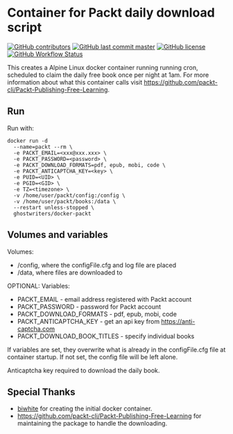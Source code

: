 # Container for Packt daily download script

[![GitHub contributors](https://img.shields.io/github/contributors/GhostWriters/docker-packt.svg?style=flat-square&color=607D8B)](https://github.com/GhostWriters/docker-packt/graphs/contributors)
[![GitHub last commit master](https://img.shields.io/github/last-commit/GhostWriters/docker-packt/master.svg?style=flat-square&color=607D8B&label=code%20committed)](https://github.com/GhostWriters/docker-packt/commits/master)
[![GitHub license](https://img.shields.io/github/license/GhostWriters/docker-packt.svg?style=flat-square&color=607D8B)](https://github.com/GhostWriters/docker-packt/blob/master/LICENSE.md)
[![GitHub Workflow Status](https://img.shields.io/github/workflow/status/GhostWriters/docker-packt/Super-Linter/master?style=flat-square&color=607D8B&logo=github)](https://github.com/GhostWriters/docker-packt/actions?query=workflow%3ASuper-Linter+branch%3Amaster)

This creates a Alpine Linux docker container running running cron, scheduled to
claim the daily free book once per night at 1am. For more information about what
this container calls visit
<https://github.com/packt-cli/Packt-Publishing-Free-Learning>.

## Run

Run with:

```docker
docker run -d
  --name=packt --rm \
  -e PACKT_EMAIL=<xxx@xxx.xxx> \
  -e PACKT_PASSWORD=<password> \
  -e PACKT_DOWNLOAD_FORMATS=pdf, epub, mobi, code \
  -e PACKT_ANTICAPTCHA_KEY=<key> \
  -e PUID=<UID> \
  -e PGID=<GID> \
  -e TZ=<timezone> \
  -v /home/user/packt/config:/config \
  -v /home/user/packt/books:/data \
  --restart unless-stopped \
  ghostwriters/docker-packt
```

## Volumes and variables

Volumes:

- /config, where the configFile.cfg and log file are placed
- /data, where files are downloaded to

OPTIONAL: Variables:

- PACKT_EMAIL - email address registered with Packt account
- PACKT_PASSWORD - password for Packt account
- PACKT_DOWNLOAD_FORMATS - pdf, epub, mobi, code
- PACKT_ANTICAPTCHA_KEY - get an api key from <https://anti-captcha.com>
- PACKT_DOWNLOAD_BOOK_TITLES - specify individual books

If variables are set, they overwrite what is already in the configFile.cfg file
at container startup. If not set, the config file will be left alone.

Anticaptcha key required to download the daily book.

## Special Thanks

- [biwhite](https://github.com/biwhite) for creating the initial docker
  container.
- <https://github.com/packt-cli/Packt-Publishing-Free-Learning> for maintaining
  the package to handle the downloading.
